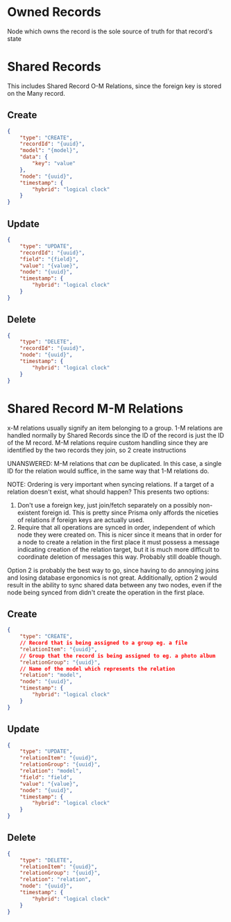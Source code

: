 # Owned Records

Node which owns the record is the sole source of truth for that record's state

# Shared Records

This includes Shared Record O-M Relations, since the foreign key is stored on the Many record.

## Create

```json
{
	"type": "CREATE",
	"recordId": "{uuid}",
	"model": "{model}",
	"data": {
		"key": "value"
	},
	"node": "{uuid}",
	"timestamp": {
		"hybrid": "logical clock"
	}
}
```

## Update

```json
{
	"type": "UPDATE",
	"recordId": "{uuid}",
	"field": "{field}",
	"value": "{value}",
	"node": "{uuid}",
	"timestamp": {
		"hybrid": "logical clock"
	}
}
```

## Delete

```json
{
	"type": "DELETE",
	"recordId": "{uuid}",
	"node": "{uuid}",
	"timestamp": {
		"hybrid": "logical clock"
	}
}
```

# Shared Record M-M Relations

x-M relations usually signify an item belonging to a group. 1-M relations are handled normally by Shared Records since the ID of the record is just the ID of the M record. M-M relations require custom handling since they are identified by the two records they join, so 2 create instructions

UNANSWERED: M-M relations that _can_ be duplicated. In this case, a single ID for the relation would suffice, in the same way that 1-M relations do.

NOTE: Ordering is very important when syncing relations. If a target of a relation doesn't exist, what should happen? This presents two options:

1. Don't use a foreign key, just join/fetch separately on a possibly non-existent foreign id. This is pretty since Prisma only affords the niceties of relations if foreign keys are actually used.
2. Require that all operations are synced in order, independent of which node they were created on. This is nicer since it means that in order for a node to create a relation in the first place it must possess a message indicating creation of the relation target, but it is much more difficult to coordinate deletion of messages this way. Probably still doable though.

Option 2 is probably the best way to go, since having to do annoying joins and losing database ergonomics is not great. Additionally, option 2 would result in the ability to sync shared data between any two nodes, even if the node being synced from didn't create the operation in the first place.

## Create

```json
{
	"type": "CREATE",
	// Record that is being assigned to a group eg. a file
	"relationItem": "{uuid}",
	// Group that the record is being assigned to eg. a photo album
	"relationGroup": "{uuid}",
	// Name of the model which represents the relation
	"relation": "model",
	"node": "{uuid}",
	"timestamp": {
		"hybrid": "logical clock"
	}
}
```

## Update

```json
{
	"type": "UPDATE",
	"relationItem": "{uuid}",
	"relationGroup": "{uuid}",
	"relation": "model",
	"field": "field",
	"value": "{value}",
	"node": "{uuid}",
	"timestamp": {
		"hybrid": "logical clock"
	}
}
```

## Delete

```json
{
	"type": "DELETE",
	"relationItem": "{uuid}",
	"relationGroup": "{uuid}",
	"relation": "relation",
	"node": "{uuid}",
	"timestamp": {
		"hybrid": "logical clock"
	}
}
```

